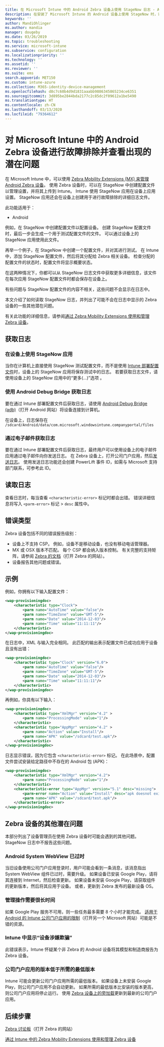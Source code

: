 ```yaml
---
title: 在 Microsoft Intune 中的 Android Zebra 设备上使用 StageNow 日志 - Azure | Microsoft Docs
description: 在安装了 Microsoft Intune 的 Android 设备上使用 StageNow 时，请参阅常见问题和解决方法。 另外，若需了解如何获取日志，请参阅有关如何读取成功日志或错误日志的示例。
keywords: ''
author: MandiOhlinger
ms.author: mandia
manager: dougeby
ms.date: 03/26/2019
ms.topic: troubleshooting
ms.service: microsoft-intune
ms.subservice: configuration
ms.localizationpriority: ''
ms.technology: ''
ms.assetid: ''
ms.reviewer: ''
ms.suite: ems
search.appverid: MET150
ms.custom: intune-azure
ms.collection: M365-identity-device-management
ms.openlocfilehash: d8c7c60b4d9d1831aaabb9886345865234ce6351
ms.sourcegitcommit: 3d895be2844bda2177c2c85dc2f09612a1be5490
ms.translationtype: HT
ms.contentlocale: zh-CN
ms.lasthandoff: 03/13/2020
ms.locfileid: "79364612"
---
```

# <a name="troubleshoot-and-see-potential-issues-on-android-zebra-devices-in-microsoft-intune"></a>对 Microsoft Intune 中的 Android Zebra 设备进行故障排除并查看出现的潜在问题



在 Microsoft Intune 中，可以使用 [ Zebra Mobility Extensions (MX) 来管理 Android Zebra 设备](android-zebra-mx-overview.md)。 使用 Zebra 设备时，可以在 StageNow 中创建配置文件以管理设置，并将其上传到 Intune。 Intune 使用 StageNow 应用在设备上应用设置。 StageNow 应用还会在设备上创建用于进行故障排除的详细日志文件。

此功能适用于：

- Android

例如，在 StageNow 中创建配置文件以配置设备。 创建 StageNow 配置文件时，最后一步会生成一个用于测试配置文件的文件。 可以通过设备上的 StageNow 应用使用此文件。

再举一个例子，在 StageNow 中创建一个配置文件，并对其进行测试。 在 Intune 中，添加 StageNow 配置文件，然后将其分配给 Zebra 相关设备。 检查分配的配置文件的状态时，配置文件将显示概要状态。

在这两种情况下，你都可以从 StageNow 日志文件中获取更多详细信息，该文件在每次应用 StageNow 配置文件时都会保存在设备上。

有些问题与 StageNow 配置文件的内容不相关，这些问题不会显示在日志中。

本文介绍了如何读取 StageNow 日志，并列出了可能不会在日志中显示的 Zebra 设备的一些其他潜在问题。

有关此功能的详细信息，请参阅[通过 Zebra Mobility Extensions 使用和管理 Zebra 设备](android-zebra-mx-overview.md)。

## <a name="get-the-logs"></a>获取日志

### <a name="use-the-stagenow-app-on-the-device"></a>在设备上使用 StageNow 应用
当你在计算机上直接使用 StageNow 测试配置文件，而不是使用 [Intune 部署配置文件](android-zebra-mx-overview.md#step-4-create-a-device-management-profile-in-stagenow)时，设备上的 StageNow 应用将保存测试中的日志。 若要获取日志文件，请使用设备上的 StageNow 应用中的“更多(…)”选项  。

### <a name="get-logs-using-android-debug-bridge"></a>使用 Android Debug Bridge 获取日志
要在通过 Intune 部署配置文件后获取日志，请使用 [Android Debug Bridge (adb)](https://developer.android.com/studio/command-line/adb)（打开 Android 网站）将设备连接到计算机。

在设备上，日志保存在 `/sdcard/Android/data/com.microsoft.windowsintune.companyportal/files`

### <a name="get-logs-from-email"></a>通过电子邮件获取日志
要在通过 Intune 部署配置文件后获取日志，最终用户可以使用设备上的电子邮件应用通过电子邮件向你发送日志。 在 Zebra 设备上，打开公司门户应用，然后[发送日志](https://docs.microsoft.com/user-help/send-logs-to-your-it-admin-by-email-android)。 使用发送日志功能还会创建 PowerLift 事件 ID，如需与 Microsoft 支持部门联系，可参考此 ID。

## <a name="read-the-logs"></a>读取日志

查看日志时，每当查看 `<characteristic-error>` 标记时都会出错。 错误详细信息将写入 `<parm-error>` 标记 > `desc` 属性中。

## <a name="error-types"></a>错误类型

Zebra 设备包括不同的错误报告级别：

- 设备上不支持 CSP。 例如，设备不是移动设备，也没有移动电话管理器。
- MX 或 OSX 版本不匹配。 每个 CSP 都会纳入版本控制。 有关完整的支持矩阵，请参阅 [Zebra 的文档](http://techdocs.zebra.com/mx/)（打开 Zebra 的网站）。
- 设备报告其他问题或错误。

## <a name="examples"></a>示例

例如，你拥有以下输入配置文件：

```xml
<wap-provisioningdoc>
    <characteristic type="Clock">
        <parm name="AutoTime" value="false"/>
        <parm name="TimeZone" value="GMT-5"/>
        <parm name="Date" value="2014-12-03"/>
        <parm name="Time" value="11:11:11"/>
    </characteristic>
</wap-provisioningdoc>
```

在日志中，XML 与输入完全相同。 此匹配的输出表示配置文件已成功应用于设备且没有出错：

```xml
<wap-provisioningdoc>
    <characteristic type="Clock" version="6.0">
        <parm name="AutoTime" value="false"/>
        <parm name="TimeZone" value="GMT-5"/>
        <parm name="Date" value="2014-12-03"/>
        <parm name="Time" value="11:11:11"/>
    </characteristic>
</wap-provisioningdoc>
```

再例如，你具有以下输入：

```xml
<wap-provisioningdoc>
    <characteristic type="XmlMgr" version="4.2" >
        <parm name="ProcessingMode" value="1"/>
    </characteristic>
    <characteristic type="AppMgr" version="4.2" >
        <parm name="Action" value="Install"/>
        <parm name="APK" value="/sdcard/test.apk"/>
    </characteristic>
</wap-provisioningdoc>
```

日志显示错误，因为它包含 `<characteristic-error>` 标记。 在此场景中，配置文件尝试安装给定路径中不存在的 Android 包 (APK)：

```xml
<wap-provisioningdoc>
    <characteristic type="XmlMgr" version="4.2">
        <parm name="ProcessingMode" value="1"/>
    </characteristic>
    <characteristic-error type="AppMgr" version="5.1" desc="missing">
        <parm-error name="Action" value="Install" desc="apk doesnot exist in the path"/>
        <parm name="APK" value="/sdcard/test.apk"/>
    </characteristic-error>
</wap-provisioningdoc>
```

## <a name="other-potential-issues-with-zebra-devices"></a>Zebra 设备的其他潜在问题

本部分列出了设备管理员在使用 Zebra 设备时可能会遇到的其他问题。 StageNow 日志中不报告这些问题。

### <a name="android-system-webview-is-out-of-date"></a>Android System WebView 已过时

当旧设备使用公司门户应用登录时，用户可能会看到一条消息，该消息指出 System WebView 组件已过时，需要升级。 如果设备已安装 Google Play，请将其连接到 Internet，然后检查更新。 如果设备未安装 Google Play，请获取组件的更新版本，然后将其应用于设备。 或者，更新到 Zebra 发布的最新设备 OS。

### <a name="management-actions-take-a-long-time"></a>管理操作需要很长时间

如果 Google Play 服务不可用，则一些任务最多需要 8 个小时才能完成。 [适用于 Android 的 Intune 公司门户应用的限制](https://support.microsoft.com/help/3211588/limitations-of-intune-company-portal-app-for-android-in-china)（打开另一个 Microsoft 网站）可能是不错的资源。

### <a name="device-spoofing-suspected-shows-in-intune"></a>Intune 中显示“设备涉嫌欺骗”

此错误表示，Intune 怀疑某个非 Zebra 的 Android 设备将其模型和制造商报告为 Zebra 设备。

### <a name="company-portal-app-is-older-than-minimum-required-version"></a>公司门户应用的版本低于所需的最低版本

Intune 可能会更新公司门户应用所需的最低版本。 如果设备上未安装 Google Play，则公司门户应用不会自动更新。 如果所需的最低版本比安装的版本更高，则公司门户应用将停止运行。 使用 [Zebra 设备上的旁加载](android-zebra-mx-overview.md#sideload-the-company-portal-app)更新到最新的公司门户应用。

## <a name="next-steps"></a>后续步骤

[Zebra 讨论板](https://developer.zebra.com/community/home/discussions)（打开 Zebra 的网站）

[通过 Intune 中的 Zebra Mobility Extensions 使用和管理 Zebra 设备](android-zebra-mx-overview.md)
